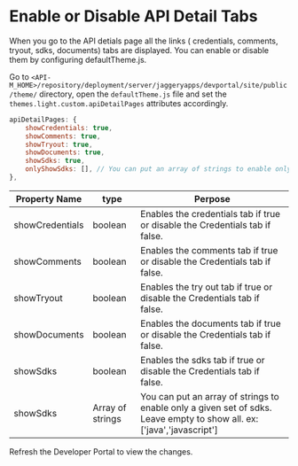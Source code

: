 # Enable or Disable API Detail Tabs

When you go to the API detials page all the links ( credentials, comments, tryout, sdks, documents) tabs are displayed. You can enable or disable them by configuring defaultTheme.js.

Go to  `<API-M_HOME>/repository/deployment/server/jaggeryapps/devportal/site/public/theme/` directory, open the `defaultTheme.js` file and set the `themes.light.custom.apiDetailPages` attributes accordingly.

```js
apiDetailPages: {
    showCredentials: true,
    showComments: true,
    showTryout: true,
    showDocuments: true,
    showSdks: true,
    onlyShowSdks: [], // You can put an array of strings to enable only a given set of sdks. Leave empty to show all. ex: ['java','javascript'] 
},
```


| Property Name | type | Perpose |
| ---- | ---- | ---- |
| showCredentials | boolean | Enables the credentials tab if true or disable the Credentials tab if false. |
| showComments | boolean | Enables the comments tab if true or disable the Credentials tab if false. |
| showTryout | boolean | Enables the try out tab if true or disable the Credentials tab if false. |
| showDocuments | boolean | Enables the documents tab if true or disable the Credentials tab if false. |
| showSdks | boolean | Enables the sdks tab if true or disable the Credentials tab if false. |
| showSdks | Array of strings | You can put an array of strings to enable only a given set of sdks. Leave empty to show all. ex: ['java','javascript'] |

Refresh the Developer Portal to view the changes.